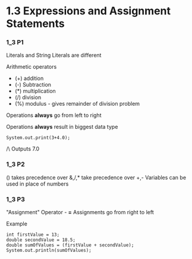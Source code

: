 # 1.3 Expressions and Assignment Statements
### 1_3 P1
Literals and String Literals are different

Arithmetic operators
+ (+) addition
+ (-) Subtraction
+ (*) multiplication
+ (/) division
+ (%) modulus - gives remainder of division problem

Operations **always** go from left to right

Operations **always** result in biggest data type
```
System.out.print(3+4.0);
```
/\ Outputs 7.0

### 1_3 P2
() takes precedence over &,/,* take precedence over +,-
Variables can be used in place of numbers

### 1_3 P3
"Assignment" Operator - **=**
Assignments go from right to left

Example
```
int firstValue = 13;
double secondValue = 18.5;
double sumOfValues = (firstValue + secondValue);
System.out.println(sumOfValues);
```
